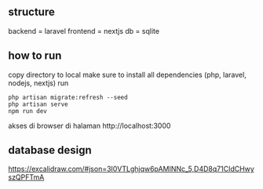 ## structure
backend = laravel
frontend = nextjs
db = sqlite

## how to run
copy directory to local
make sure to install all dependencies (php, laravel, nodejs, nextjs)
run
```
php artisan migrate:refresh --seed
php artisan serve
npm run dev
```

akses di browser di halaman http://localhost:3000

## database design
https://excalidraw.com/#json=3I0VTLghjqw6pAMINNc_5,D4D8q71CIdCHwyszQPFTmA
